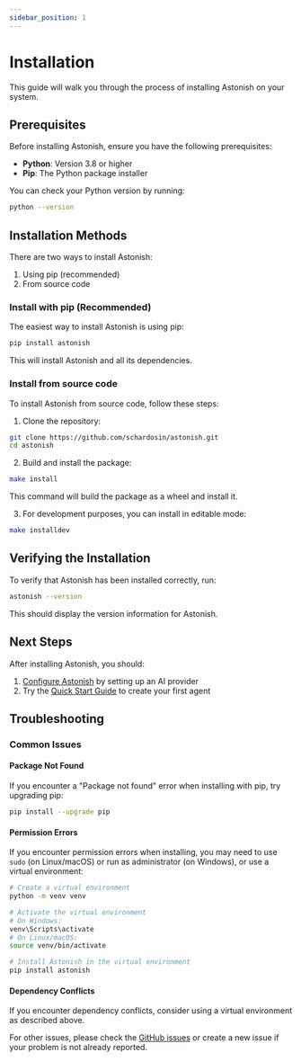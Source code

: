 ```yaml
---
sidebar_position: 1
---
```


# Installation

This guide will walk you through the process of installing Astonish on your system.

## Prerequisites

Before installing Astonish, ensure you have the following prerequisites:

- **Python**: Version 3.8 or higher
- **Pip**: The Python package installer

You can check your Python version by running:

```bash
python --version
```

## Installation Methods

There are two ways to install Astonish:

1. Using pip (recommended)
2. From source code

### Install with pip (Recommended)

The easiest way to install Astonish is using pip:

```bash
pip install astonish
```

This will install Astonish and all its dependencies.

### Install from source code

To install Astonish from source code, follow these steps:

1. Clone the repository:

```bash
git clone https://github.com/schardosin/astonish.git
cd astonish
```

2. Build and install the package:

```bash
make install
```

This command will build the package as a wheel and install it.

3. For development purposes, you can install in editable mode:

```bash
make installdev
```

## Verifying the Installation

To verify that Astonish has been installed correctly, run:

```bash
astonish --version
```

This should display the version information for Astonish.

## Next Steps

After installing Astonish, you should:

1. [Configure Astonish](/docs/getting-started/configuration) by setting up an AI provider
2. Try the [Quick Start Guide](/docs/getting-started/quick-start) to create your first agent

## Troubleshooting

### Common Issues

#### Package Not Found

If you encounter a "Package not found" error when installing with pip, try upgrading pip:

```bash
pip install --upgrade pip
```

#### Permission Errors

If you encounter permission errors when installing, you may need to use `sudo` (on Linux/macOS) or run as administrator (on Windows), or use a virtual environment:

```bash
# Create a virtual environment
python -m venv venv

# Activate the virtual environment
# On Windows:
venv\Scripts\activate
# On Linux/macOS:
source venv/bin/activate

# Install Astonish in the virtual environment
pip install astonish
```

#### Dependency Conflicts

If you encounter dependency conflicts, consider using a virtual environment as described above.

For other issues, please check the [GitHub issues](https://github.com/schardosin/astonish/issues) or create a new issue if your problem is not already reported.
